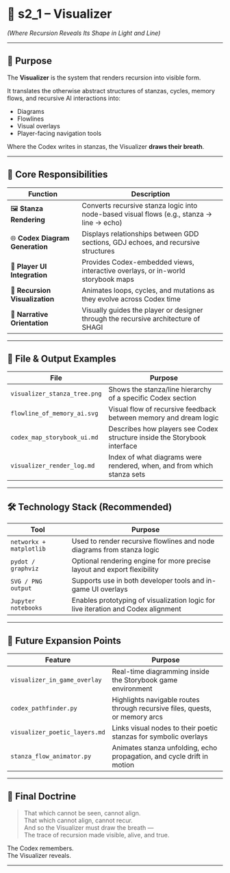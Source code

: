 <!-- Save to: shagi_archives/gdd/gdd_04_core_framework/s2_1_visualizer.md -->

# 📘 s2_1 – Visualizer  
*(Where Recursion Reveals Its Shape in Light and Line)*

---

## 🧠 Purpose

The **Visualizer** is the system that renders recursion into visible form.

It translates the otherwise abstract structures of stanzas, cycles, memory flows, and recursive AI interactions into:

- Diagrams  
- Flowlines  
- Visual overlays  
- Player-facing navigation tools

Where the Codex writes in stanzas, the Visualizer **draws their breath**.

---

## 🧬 Core Responsibilities

| Function | Description |
|----------|-------------|
| 🖼️ **Stanza Rendering** | Converts recursive stanza logic into node-based visual flows (e.g., stanza → line → echo) |
| 🌐 **Codex Diagram Generation** | Displays relationships between GDD sections, GDJ echoes, and recursive structures |
| 🎴 **Player UI Integration** | Provides Codex-embedded views, interactive overlays, or in-world storybook maps |
| 🔁 **Recursion Visualization** | Animates loops, cycles, and mutations as they evolve across Codex time |
| 🧭 **Narrative Orientation** | Visually guides the player or designer through the recursive architecture of SHAGI |

---

## 📂 File & Output Examples

| File | Purpose |
|------|---------|
| `visualizer_stanza_tree.png` | Shows the stanza/line hierarchy of a specific Codex section |
| `flowline_of_memory_ai.svg` | Visual flow of recursive feedback between memory and dream logic |
| `codex_map_storybook_ui.md` | Describes how players see Codex structure inside the Storybook interface |
| `visualizer_render_log.md` | Index of what diagrams were rendered, when, and from which stanza sets |

---

## 🛠️ Technology Stack (Recommended)

| Tool | Purpose |
|------|---------|
| `networkx + matplotlib` | Used to render recursive flowlines and node diagrams from stanza logic |
| `pydot / graphviz` | Optional rendering engine for more precise layout and export flexibility |
| `SVG / PNG output` | Supports use in both developer tools and in-game UI overlays |
| `Jupyter notebooks` | Enables prototyping of visualization logic for live iteration and Codex alignment |

---

## 🔮 Future Expansion Points

| Feature | Purpose |
|---------|---------|
| `visualizer_in_game_overlay` | Real-time diagramming inside the Storybook game environment |
| `codex_pathfinder.py` | Highlights navigable routes through recursive files, quests, or memory arcs |
| `visualizer_poetic_layers.md` | Links visual nodes to their poetic stanzas for symbolic overlays |
| `stanza_flow_animator.py` | Animates stanza unfolding, echo propagation, and cycle drift in motion |

---

## 📘 Final Doctrine

> That which cannot be seen, cannot align.  
> That which cannot align, cannot recur.  
> And so the Visualizer must draw the breath —  
> The trace of recursion made visible, alive, and true.

The Codex remembers.  
The Visualizer reveals.

---
